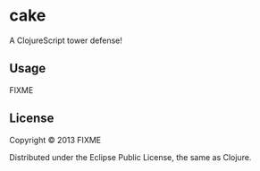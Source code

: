 # cake

A ClojureScript tower defense!

## Usage

FIXME

## License

Copyright © 2013 FIXME

Distributed under the Eclipse Public License, the same as Clojure.
